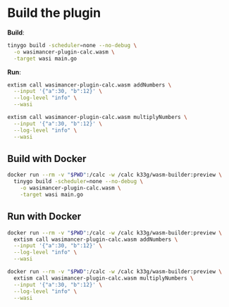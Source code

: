 # Build the plugin

**Build**:
```bash
tinygo build -scheduler=none --no-debug \
  -o wasimancer-plugin-calc.wasm \
  -target wasi main.go
```

**Run**:
```bash
extism call wasimancer-plugin-calc.wasm addNumbers \
  --input '{"a":30, "b":12}' \
  --log-level "info" \
  --wasi
```

```bash
extism call wasimancer-plugin-calc.wasm multiplyNumbers \
  --input '{"a":30, "b":12}' \
  --log-level "info" \
  --wasi
```

## Build with Docker

```bash
docker run --rm -v "$PWD":/calc -w /calc k33g/wasm-builder:preview \
  tinygo build -scheduler=none --no-debug \
    -o wasimancer-plugin-calc.wasm \
    -target wasi main.go
```

## Run with Docker

```bash
docker run --rm -v "$PWD":/calc -w /calc k33g/wasm-builder:preview \
  extism call wasimancer-plugin-calc.wasm addNumbers \
  --input '{"a":30, "b":12}' \
  --log-level "info" \
  --wasi
```

```bash
docker run --rm -v "$PWD":/calc -w /calc k33g/wasm-builder:preview \
  extism call wasimancer-plugin-calc.wasm multiplyNumbers \
  --input '{"a":30, "b":12}' \
  --log-level "info" \
  --wasi
```